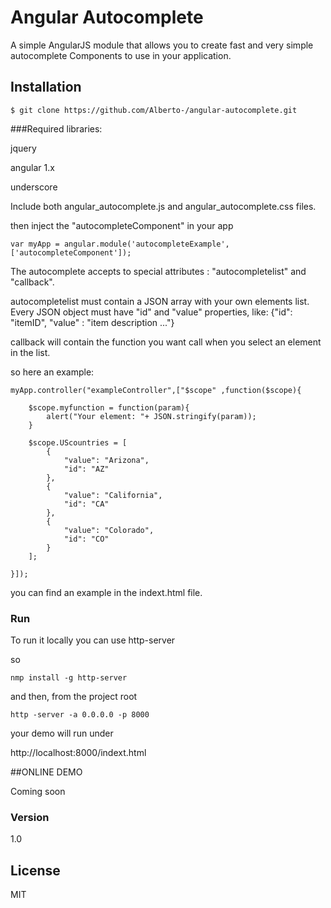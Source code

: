 # Angular Autocomplete

A simple AngularJS module that allows you to create fast and very simple autocomplete Components to use in your application.


## Installation

```
$ git clone https://github.com/Alberto-/angular-autocomplete.git
```

###Required libraries:

jquery 

angular 1.x

underscore


Include both angular_autocomplete.js and angular_autocomplete.css files.

then inject the "autocompleteComponent" in your app


```
var myApp = angular.module('autocompleteExample',['autocompleteComponent']);
```

The autocomplete accepts to special attributes :
"autocompletelist" and "callback".

autocompletelist must contain a JSON array with your own elements list. Every JSON object must have "id" and "value" properties, like: {"id": "itemID", "value" : "item description ..."}

callback will contain the function you want call when you select an element in the list.


so here an example:



```
myApp.controller("exampleController",["$scope" ,function($scope){

	$scope.myfunction = function(param){
		alert("Your element: "+ JSON.stringify(param));
    }

 	$scope.UScountries = [
	    {
	        "value": "Arizona",
	        "id": "AZ"
	    },
	    {
	        "value": "California",
	        "id": "CA"
	    },
	    {
	        "value": "Colorado",
	        "id": "CO"
    	}
    ];

}]);

```



you can find an example in the indext.html file.




### Run

To run it locally you can use http-server


so 

```
nmp install -g http-server

```

and then, from the project root 

```
http -server -a 0.0.0.0 -p 8000
```


your demo will run under

http://localhost:8000/indext.html


##ONLINE DEMO

Coming soon


### Version
1.0 

## License

MIT 

[view demo]: <http://angularautocomplete-enta.rhcloud.com/app/>
